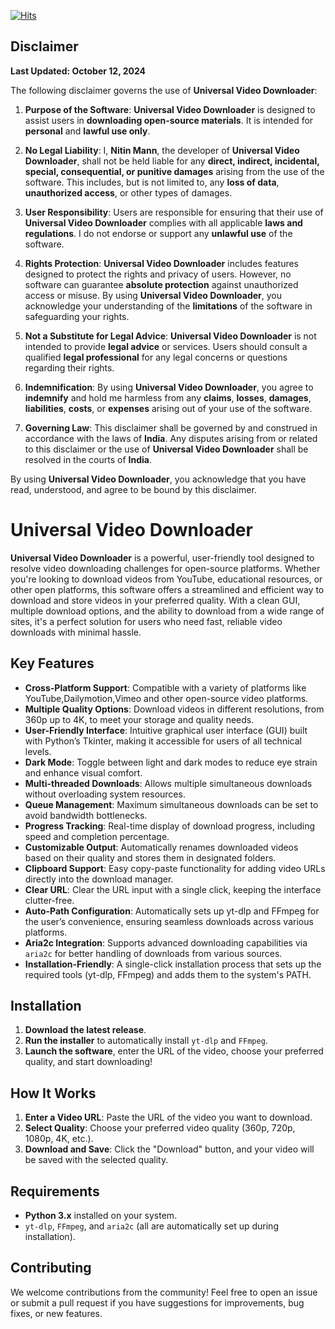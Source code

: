 [![Hits](https://hits.seeyoufarm.com/api/count/incr/badge.svg?url=https%3A%2F%2Fgithub.com%2FNitin-GH%2FUniversal-Video-Downloader&count_bg=%232B32BE&title_bg=%23003CFF&icon=umbraco.svg&icon_color=%23FFFFFF&title=Repo+visits&edge_flat=true)](https://hits.seeyoufarm.com)
## Disclaimer
 
**Last Updated: October 12, 2024**
 
The following disclaimer governs the use of **Universal Video Downloader**:

1. **Purpose of the Software**: **Universal Video Downloader** is designed to assist users in **downloading open-source materials**. It is intended for **personal** and **lawful use only**.

2. **No Legal Liability**: I, **Nitin Mann**, the developer of **Universal Video Downloader**, shall not be held liable for any **direct, indirect, incidental, special, consequential, or punitive damages** arising from the use of the software. This includes, but is not limited to, any **loss of data**, **unauthorized access**, or other types of damages.

3. **User Responsibility**: Users are responsible for ensuring that their use of **Universal Video Downloader** complies with all applicable **laws and regulations**. I do not endorse or support any **unlawful use** of the software.

4. **Rights Protection**: **Universal Video Downloader** includes features designed to protect the rights and privacy of users. However, no software can guarantee **absolute protection** against unauthorized access or misuse. By using **Universal Video Downloader**, you acknowledge your understanding of the **limitations** of the software in safeguarding your rights.

5. **Not a Substitute for Legal Advice**: **Universal Video Downloader** is not intended to provide **legal advice** or services. Users should consult a qualified **legal professional** for any legal concerns or questions regarding their rights.

6. **Indemnification**: By using **Universal Video Downloader**, you agree to **indemnify** and hold me harmless from any **claims**, **losses**, **damages**, **liabilities**, **costs**, or **expenses** arising out of your use of the software.

7. **Governing Law**: This disclaimer shall be governed by and construed in accordance with the laws of **India**. Any disputes arising from or related to this disclaimer or the use of **Universal Video Downloader** shall be resolved in the courts of **India**.

By using **Universal Video Downloader**, you acknowledge that you have read, understood, and agree to be bound by this disclaimer.

# Universal Video Downloader

**Universal Video Downloader** is a powerful, user-friendly tool designed to resolve video downloading challenges for open-source platforms. Whether you're looking to download videos from YouTube, educational resources, or other open platforms, this software offers a streamlined and efficient way to download and store videos in your preferred quality. With a clean GUI, multiple download options, and the ability to download from a wide range of sites, it's a perfect solution for users who need fast, reliable video downloads with minimal hassle.

## Key Features

- **Cross-Platform Support**: Compatible with a variety of platforms like YouTube,Dailymotion,Vimeo and other open-source video platforms.
- **Multiple Quality Options**: Download videos in different resolutions, from 360p up to 4K, to meet your storage and quality needs.
- **User-Friendly Interface**: Intuitive graphical user interface (GUI) built with Python’s Tkinter, making it accessible for users of all technical levels.
- **Dark Mode**: Toggle between light and dark modes to reduce eye strain and enhance visual comfort.
- **Multi-threaded Downloads**: Allows multiple simultaneous downloads without overloading system resources.
- **Queue Management**: Maximum simultaneous downloads can be set to avoid bandwidth bottlenecks.
- **Progress Tracking**: Real-time display of download progress, including speed and completion percentage.
- **Customizable Output**: Automatically renames downloaded videos based on their quality and stores them in designated folders.
- **Clipboard Support**: Easy copy-paste functionality for adding video URLs directly into the download manager.
- **Clear URL**: Clear the URL input with a single click, keeping the interface clutter-free.
- **Auto-Path Configuration**: Automatically sets up yt-dlp and FFmpeg for the user’s convenience, ensuring seamless downloads across various platforms.
- **Aria2c Integration**: Supports advanced downloading capabilities via `aria2c` for better handling of downloads from various sources.
- **Installation-Friendly**: A single-click installation process that sets up the required tools (yt-dlp, FFmpeg) and adds them to the system's PATH.

## Installation

1. **Download the latest release**.
2. **Run the installer** to automatically install `yt-dlp` and `FFmpeg`.
3. **Launch the software**, enter the URL of the video, choose your preferred quality, and start downloading!

## How It Works

1. **Enter a Video URL**: Paste the URL of the video you want to download.
2. **Select Quality**: Choose your preferred video quality (360p, 720p, 1080p, 4K, etc.).
3. **Download and Save**: Click the "Download" button, and your video will be saved with the selected quality.

## Requirements

- **Python 3.x** installed on your system.
- `yt-dlp`, `FFmpeg`, and `aria2c` (all are automatically set up during installation).

## Contributing

We welcome contributions from the community! Feel free to open an issue or submit a pull request if you have suggestions for improvements, bug fixes, or new features.
